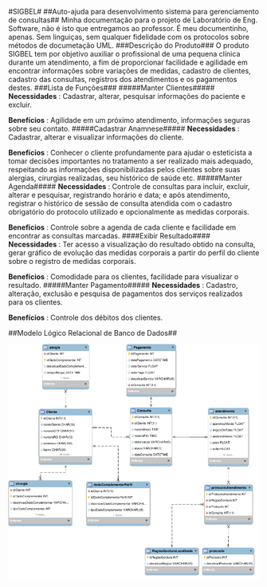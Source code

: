 #SIGBEL#
##Auto-ajuda para desenvolvimento sistema para gerenciamento de consultas##
Minha documentação para o projeto de Laboratório de Eng. Software, não é isto que entregamos ao professor. É meu documentinho, apenas. Sem linguiças, sem qualquer fidelidade com os protocolos sobre métodos de documetação UML. 
###Descrição do Produto###
O produto SIGBEL tem por objetivo auxiliar o profissional de uma pequena clínica durante um atendimento, a fim de proporcionar facilidade e agilidade em encontrar informações sobre variações de medidas, cadastro de clientes, cadastro das consultas, registros dos atendimentos e os pagamentos destes.
###Lista de Funções###
#####Manter Clientes#####
 **Necessidades**     : Cadastrar, alterar, pesquisar informações do paciente e excluir.

 **Benefícios**     : Agilidade em um próximo atendimento, informações seguras sobre seu contato.
#####Cadastrar Anamnese#####
 **Necessidades**    : Cadastrar,  alterar e visualizar informações do cliente.

 **Benefícios**     : Conhecer o cliente profundamente para ajudar o esteticista a tomar decisões importantes no tratamento a ser realizado mais adequado, respeitando as informações disponibilizadas pelos clientes sobre suas alergias, cirurgias realizadas, seu histórico de saúde etc.
#####Manter Agenda#####
 **Necessidades**    : Controle de consultas para incluir, excluir, alterar e pesquisar, registrando horário e data; e após atendimento, registrar o histórico de sessão de consulta atendida com o cadastro obrigatório do protocolo utilizado e opcionalmente as medidas corporais.

 **Beneficios**    : Controle sobre a agenda de cada cliente e facilidade em encontrar as consultas marcadas.
####Exibir Resultado####
 **Necessidades**    : Ter acesso a visualização do resultado obtido na consulta, gerar gráfico de evolução das medidas corporais a partir do perfil do cliente sobre o  registro de medidas corporais.

 **Benefícios**    : Comodidade para os clientes, facilidade para visualizar o resultado.
#####Manter Pagamento#####
 **Necessidades**    : Cadastro, alteração, exclusão e pesquisa de pagamentos dos serviços realizados para os clientes.

 **Benefícios**     : Controle dos débitos dos clientes.

##Modelo Lógico Relacional de Banco de Dados##

![Alt text](/Documentos/modeloLogicoRelacional.png?raw=true "Modelo Lógico Relacional de Banco de Dados")
